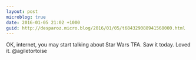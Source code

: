 ```yaml
---
layout: post
microblog: true
date: 2016-01-05 21:02 +1000
guid: http://desparoz.micro.blog/2016/01/05/t684329088941568000.html
---
```

OK, internet, you may start talking about Star Wars TFA. Saw it today. Loved it. @agiletortoise
